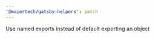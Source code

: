 ```yaml
---
'@maiertech/gatsby-helpers': patch
---
```


Use named exports instead of default exporting an object
